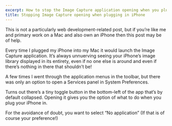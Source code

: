 ```yaml
---
excerpt: How to stop the Image Capture application opening when you plug your iPhone into your Mac.
title: Stopping Image Capture opening when plugging in iPhone
---
```

This is not a particularly web development-related post, but if you’re like me and primary work on a Mac and also own an iPhone then this post may be of help.

Every time I plugged my iPhone into my Mac it would launch the Image Capture application.
It’s always unnuerving seeing your iPhone’s image library displayed in its entirety, even if no one else is around and even if there’s nothing in there that shouldn’t be!

A few times I went through the application menus in the toolbar, but there was only an option to open a Services panel in System Preferences.

Turns out there’s a tiny toggle button in the bottom-left of the app that’s by default collapsed.
Opening it gives you the option of what to do when you plug your iPhone in.

For the avoidance of doubt, you want to select “No application” (If that is of course your preference!)
